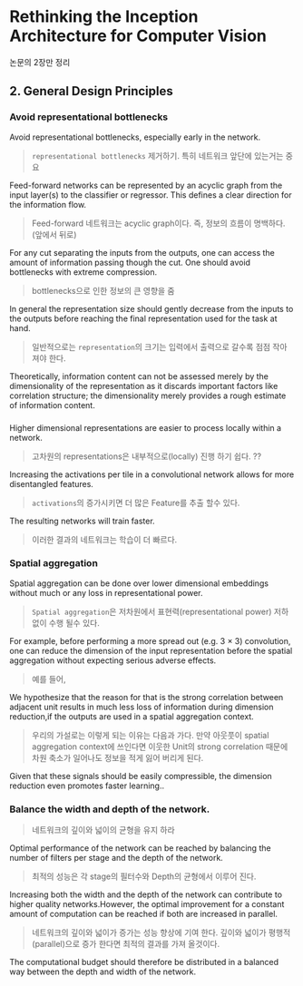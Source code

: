 # Rethinking the Inception Architecture for Computer Vision

논문의 2장만 정리 

## 2. General Design Principles

### Avoid representational bottlenecks

Avoid representational bottlenecks, especially early in the network. 
> `representational bottlenecks` 제거하기. 특히 네트워크 앞단에 있는거는 중요 

Feed-forward networks can be represented by an acyclic graph from the input layer(s) to the classifier or regressor. This defines a clear direction for the information flow. 
> Feed-forward 네트워크는 acyclic graph이다. 즉, 정보의 흐름이 명백하다. (앞에서 뒤로)

For any cut separating the inputs from the outputs, one can access the amount of information passing though the cut. One should avoid bottlenecks with extreme compression. 
> bottlenecks으로 인한 정보의 큰 영향을 줌

In general the representation size should gently decrease from the inputs to the outputs before reaching the final representation used for the task at hand. 
> 일반적으로는 `representation`의 크기는 입력에서 출력으로 갈수록 점점 작아 져야 한다. 

Theoretically, information content can not be assessed merely by the dimensionality of the representation as it discards important factors like correlation structure; the dimensionality merely provides a rough estimate of information content.

### 

Higher dimensional representations are easier to process locally within a network. 
> 고차원의 representations은 내부적으로(locally) 진행 하기 쉽다. ??

Increasing the activations per tile in a convolutional network allows for more disentangled features. 
> `activations`의 증가시키면 더 많은 Feature를 추출 할수 있다. 

The resulting networks will train faster.
> 이러한 결과의 네트워크는 학습이 더 빠르다. 

### Spatial aggregation

Spatial aggregation can be done over lower dimensional embeddings without much or any loss in representational power. 
> `Spatial aggregation`은 저차원에서 표현력(representational power) 저하 없이 수행 될수 있다. 

For example, before performing a more spread out (e.g. 3 × 3) convolution, one can reduce the dimension of the input representation before the spatial aggregation without expecting serious adverse effects. 
> 예를 들어, 


We hypothesize that the reason for that is the strong correlation between adjacent unit results in much less loss of information during dimension reduction,if the outputs are used in a spatial aggregation context. 
> 우리의 가설로는 이렇게 되는 이유는 다음과 가다. 만약 아웃풋이 spatial aggregation context에 쓰인다면 이웃한 Unit의 strong correlation 때문에 차원 축소가 일어나도 정보을 적게 잃어 버리게 된다. 

Given that these signals should be easily compressible, the dimension reduction even promotes faster learning..

### Balance the width and depth of the network. 
> 네트워크의 깊이와 넓이의 균형을 유지 하라 

Optimal performance of the network can be reached by balancing the number of filters per stage and the depth of the network. 
> 최적의 성능은 각 stage의 필터수와 Depth의 균형에서 이루어 진다. 

Increasing both the width and the depth of the network can contribute to higher quality networks.However, the optimal improvement for a constant amount of computation can be reached if both are increased in parallel. 
> 네트워크의 깊이와 넓이가 증가는 성능 향상에 기여 한다. 깊이와 넓이가 평행적(parallel)으로 증가 한다면 최적의 결과를 가져 올것이다. 

The computational budget should therefore be distributed in a balanced way between the depth and width of the network.